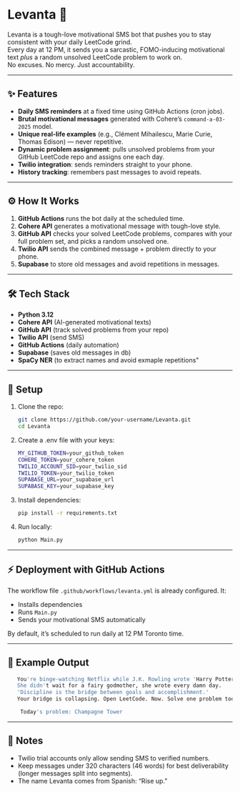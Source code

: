 # Levanta 🚀

Levanta is a tough-love motivational SMS bot that pushes you to stay consistent with your daily LeetCode grind.  
Every day at 12 PM, it sends you a sarcastic, FOMO-inducing motivational text *plus* a random unsolved LeetCode problem to work on.  
No excuses. No mercy. Just accountability.

---

## ✨ Features
- **Daily SMS reminders** at a fixed time using GitHub Actions (cron jobs).
- **Brutal motivational messages** generated with Cohere’s `command-a-03-2025` model.
- **Unique real-life examples** (e.g., Clément Mihailescu, Marie Curie, Thomas Edison) — never repetitive.
- **Dynamic problem assignment**: pulls unsolved problems from your GitHub LeetCode repo and assigns one each day.
- **Twilio integration**: sends reminders straight to your phone.
- **History tracking**: remembers past messages to avoid repeats.

---

## ⚙️ How It Works
1. **GitHub Actions** runs the bot daily at the scheduled time.
2. **Cohere API** generates a motivational message with tough-love style.
3. **GitHub API** checks your solved LeetCode problems, compares with your full problem set, and picks a random unsolved one.
4. **Twilio API** sends the combined message + problem directly to your phone.
5. **Supabase** to store old messages and avoid repetitions in messages.

---

## 🛠️ Tech Stack
- **Python 3.12**
- **Cohere API** (AI-generated motivational texts)
- **GitHub API** (track solved problems from your repo)
- **Twilio API** (send SMS)
- **GitHub Actions** (daily automation)
- **Supabase** (saves old messages in db)
- **SpaCy NER** (to extract names and avoid exmaple repetitions"

---

## 🚀 Setup
1. Clone the repo:
   ```bash
   git clone https://github.com/your-username/Levanta.git
   cd Levanta
   ```

2. Create a .env file with your keys:

    ```bash
    MY_GITHUB_TOKEN=your_github_token
    COHERE_TOKEN=your_cohere_token
    TWILIO_ACCOUNT_SID=your_twilio_sid
    TWILIO_TOKEN=your_twilio_token
    SUPABASE_URL=your_supabase_url
    SUPABASE_KEY=your_supabase_key
    ```

3. Install dependencies:
   ```bash
   pip install -r requirements.txt
   ```

3. Run locally:
   ```bash
   python Main.py
   ```

---

## ⚡ Deployment with GitHub Actions

The workflow file `.github/workflows/levanta.yml` is already configured.
It:
- Installs dependencies
- Runs `Main.py`
- Sends your motivational SMS automatically

By default, it’s scheduled to run daily at 12 PM Toronto time.

---

## 📱 Example Output

```bash
   You're binge-watching Netflix while J.K. Rowling wrote 'Harry Potter' as a single mom on welfare.
   She didn't wait for a fairy godmother, she wrote every damn day.
   'Discipline is the bridge between goals and accomplishment.'
   Your bridge is collapsing. Open LeetCode. Now. Solve one problem today.

    Today's problem: Champagne Tower
   ```

---
## 🔑 Notes 

- Twilio trial accounts only allow sending SMS to verified numbers.
- Keep messages under 320 characters (46 words) for best deliverability (longer messages split into segments).
- The name Levanta comes from Spanish: “Rise up.”

